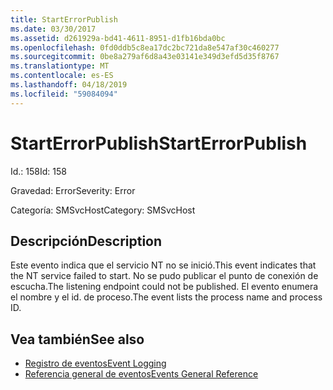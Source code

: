 ```yaml
---
title: StartErrorPublish
ms.date: 03/30/2017
ms.assetid: d261929a-bd41-4611-8951-d1fb16bda0bc
ms.openlocfilehash: 0fd0ddb5c8ea17dc2bc721da8e547af30c460277
ms.sourcegitcommit: 0be8a279af6d8a43e03141e349d3efd5d35f8767
ms.translationtype: MT
ms.contentlocale: es-ES
ms.lasthandoff: 04/18/2019
ms.locfileid: "59084094"
---
```

# <a name="starterrorpublish"></a><span data-ttu-id="38d11-102">StartErrorPublish</span><span class="sxs-lookup"><span data-stu-id="38d11-102">StartErrorPublish</span></span>
<span data-ttu-id="38d11-103">Id.: 158</span><span class="sxs-lookup"><span data-stu-id="38d11-103">Id: 158</span></span>  
  
 <span data-ttu-id="38d11-104">Gravedad: Error</span><span class="sxs-lookup"><span data-stu-id="38d11-104">Severity: Error</span></span>  
  
 <span data-ttu-id="38d11-105">Categoría: SMSvcHost</span><span class="sxs-lookup"><span data-stu-id="38d11-105">Category: SMSvcHost</span></span>  
  
## <a name="description"></a><span data-ttu-id="38d11-106">Descripción</span><span class="sxs-lookup"><span data-stu-id="38d11-106">Description</span></span>  
 <span data-ttu-id="38d11-107">Este evento indica que el servicio NT no se inició.</span><span class="sxs-lookup"><span data-stu-id="38d11-107">This event indicates that the NT service failed to start.</span></span> <span data-ttu-id="38d11-108">No se pudo publicar el punto de conexión de escucha.</span><span class="sxs-lookup"><span data-stu-id="38d11-108">The listening endpoint could not be published.</span></span> <span data-ttu-id="38d11-109">El evento enumera el nombre y el id. de proceso.</span><span class="sxs-lookup"><span data-stu-id="38d11-109">The event lists the process name and process ID.</span></span>  
  
## <a name="see-also"></a><span data-ttu-id="38d11-110">Vea también</span><span class="sxs-lookup"><span data-stu-id="38d11-110">See also</span></span>

- [<span data-ttu-id="38d11-111">Registro de eventos</span><span class="sxs-lookup"><span data-stu-id="38d11-111">Event Logging</span></span>](../../../../../docs/framework/wcf/diagnostics/event-logging/index.md)
- [<span data-ttu-id="38d11-112">Referencia general de eventos</span><span class="sxs-lookup"><span data-stu-id="38d11-112">Events General Reference</span></span>](../../../../../docs/framework/wcf/diagnostics/event-logging/events-general-reference.md)
